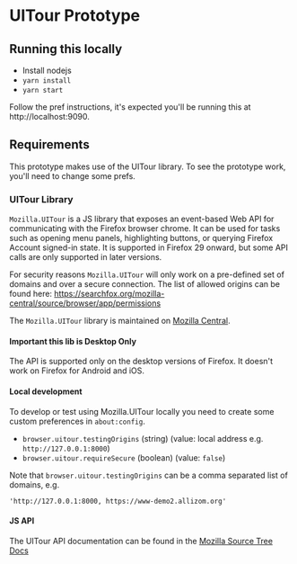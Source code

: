 # UITour Prototype

## Running this locally

- Install nodejs
- `yarn install`
- `yarn start`

Follow the pref instructions, it's expected you'll be running this at http://localhost:9090.

## Requirements

This prototype makes use of the UITour library. To see the prototype work, you'll need to change some prefs.

### UITour Library

`Mozilla.UITour` is a JS library that exposes an event-based Web API for communicating with the Firefox browser chrome. It can be used for tasks such as opening menu panels, highlighting buttons, or querying Firefox Account signed-in state. It is supported in Firefox 29 onward, but some API calls are only supported in later versions.

For security reasons `Mozilla.UITour` will only work on a pre-defined set of domains and over a secure connection. The list of allowed origins can be found here: https://searchfox.org/mozilla-central/source/browser/app/permissions

The `Mozilla.UITour` library is maintained on [Mozilla Central](http://dxr.mozilla.org/mozilla-central/source/browser/components/uitour/UITour-lib.js).

#### Important this lib is Desktop Only

The API is supported only on the desktop versions of Firefox. It doesn't work on Firefox for Android and iOS.

#### Local development

To develop or test using Mozilla.UITour locally you need to create some custom preferences in `about:config`.

- `browser.uitour.testingOrigins` (string) (value: local address e.g. `http://127.0.0.1:8000`)
- `browser.uitour.requireSecure` (boolean) (value: `false`)

Note that `browser.uitour.testingOrigins` can be a comma separated list of domains, e.g.

```
'http://127.0.0.1:8000, https://www-demo2.allizom.org'
```

#### JS API

The UITour API documentation can be found in the [Mozilla Source Tree Docs](https://firefox-source-docs.mozilla.org/browser/components/uitour/docs/UITour-lib.html)
